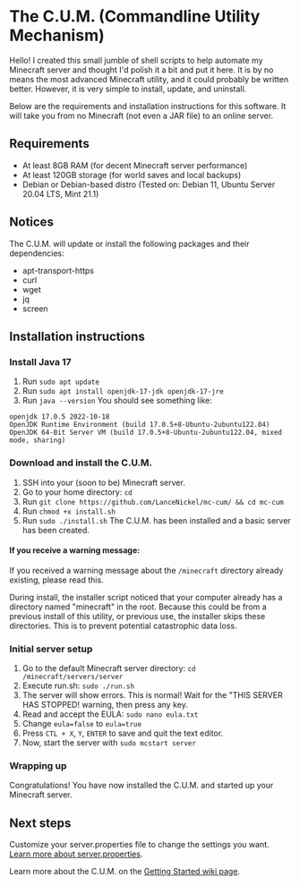 # The C.U.M. (Commandline Utility Mechanism)
Hello! I created this small jumble of shell scripts to help automate my Minecraft server and thought I'd polish it a bit and put it here. It is by no means the most advanced Minecraft utility, and it could probably be written better. However, it is very simple to install, update, and uninstall.

Below are the requirements and installation instructions for this software. It will take you from no Minecraft (not even a JAR file) to an online server.




## Requirements
* At least 8GB RAM (for decent Minecraft server performance)
* At least 120GB storage (for world saves and local backups)
* Debian or Debian-based distro (Tested on: Debian 11, Ubuntu Server 20.04 LTS, Mint 21.1)




## Notices
The C.U.M. will update or install the following packages and their dependencies:
* apt-transport-https
* curl
* wget
* jq
* screen




## Installation instructions

### Install Java 17
1. Run `sudo apt update`
2. Run `sudo apt install openjdk-17-jdk openjdk-17-jre`
3. Run `java --version`
You should see something like:
```
openjdk 17.0.5 2022-10-18
OpenJDK Runtime Environment (build 17.0.5+8-Ubuntu-2ubuntu122.04)
OpenJDK 64-Bit Server VM (build 17.0.5+8-Ubuntu-2ubuntu122.04, mixed mode, sharing)
```


### Download and install the C.U.M.
1. SSH into your (soon to be) Minecraft server.
2. Go to your home directory: `cd`
3. Run `git clone https://github.com/LanceNickel/mc-cum/ && cd mc-cum`
4. Run `chmod +x install.sh`
5. Run `sudo ./install.sh`
The C.U.M. has been installed and a basic server has been created.

#### If you receive a warning message:
If you received a warning message about the `/minecraft` directory already existing, please read this.

During install, the installer script noticed that your computer already has a directory named "minecraft" in the root. Because this could be from a previous install of this utility, or previous use, the installer skips these directories. This is to prevent potential catastrophic data loss.


### Initial server setup
1. Go to the default Minecraft server directory: `cd /minecraft/servers/server`
2. Execute run.sh: `sudo ./run.sh`
3. The server will show errors. This is normal! Wait for the "THIS SERVER HAS STOPPED! warning, then press any key.
4. Read and accept the EULA: `sudo nano eula.txt`
5. Change `eula=false` to `eula=true`
6. Press `CTL + X`, `Y`, `ENTER` to save and quit the text editor.
7. Now, start the server with `sudo mcstart server`


### Wrapping up
Congratulations! You have now installed the C.U.M. and started up your Minecraft server.




## Next steps
Customize your server.properties file to change the settings you want. [Learn more about server.properties](https://minecraft.fandom.com/wiki/Server.properties).

Learn more about the C.U.M. on the [Getting Started wiki page](https://github.com/LanceNickel/mc-cum/wiki/Getting-Started).
